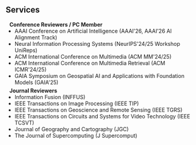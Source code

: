<!-- ## Services -->
<h2 id="services">
  Services
</h2>
<h4 style="margin:0 10px 0;">Conference Reviewers / PC Member</h4>

<ul style="margin:0 0 5px;">
  <li><autocolor>AAAI Conference on Artificial Intelligence (AAAI'26, AAAI'26 AI Alignment Track)</autocolor></li>
  <li><autocolor>Neural Information Processing Systems (NeurIPS'24/25 Workshop UniReps)</autocolor></li>
  <li><autocolor>ACM International Conference on Multimedia (ACM MM'24/25)</autocolor></li>
  <li><autocolor>ACM International Conference on Multimedia Retrieval (ACM ICMR'24/25)</autocolor></li>
  <li><autocolor>GAIA Symposium on Geospatial AI and Applications with Foundation Models (GAIA'25)</autocolor></li>
</ul>

<h4 style="margin:0 10px 0;">Journal Reviewers</h4>

<ul style="margin:0 0 20px;">
  <li><autocolor>Information Fusion (INFFUS)</autocolor></li>
  <li><autocolor>IEEE Transactions on Image Processing (IEEE TIP)</autocolor></li>
  <li><autocolor>IEEE Transactions on Geoscience and Remote Sensing (IEEE TGRS)</autocolor></li>
  <li><autocolor>IEEE Transactions on Circuits and Systems for Video Technology (IEEE TCSVT)</autocolor></li>
  <li><autocolor>Journal of Geography and Cartography (JGC)</autocolor></li>
  <li><autocolor>The Journal of Supercomputing (J Supercomput)</autocolor></li>
</ul>